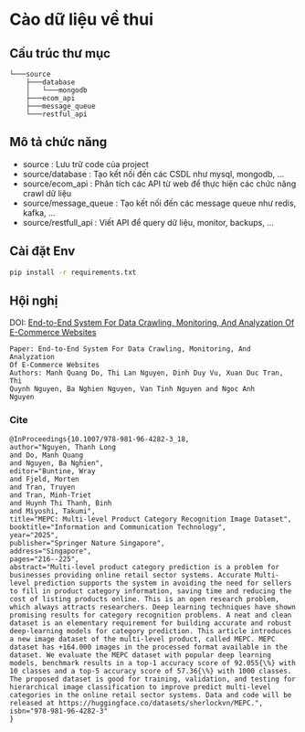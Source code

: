 # Cào dữ liệu về thui

## Cấu trúc thư mục
    └───source
        ├───database
        │   └───mongodb
        ├───ecom_api
        ├───message_queue
        └───restful_api

## Mô tả chức năng
* source : Lưu trữ code của project
* source/database : Tạo kết nối đến các CSDL như mysql, mongodb, ...
* source/ecom_api : Phân tích các API từ web để thực hiện các chức năng crawl dữ liệu
* source/message_queue : Tạo kết nối đến các message queue như redis, kafka, ...
* source/restfull_api : Viết API để query dữ liệu, monitor, backups, ...

## Cài đặt Env
```bash
pip install -r requirements.txt
```

## Hội nghị
DOI: [End-to-End System For Data Crawling, Monitoring, And Analyzation
Of E-Commerce Websites](https://link.springer.com/chapter/10.1007/978-3-031-80943-9_107)

```
Paper: End-to-End System For Data Crawling, Monitoring, And Analyzation
Of E-Commerce Websites
Authors: Manh Quang Do, Thi Lan Nguyen, Dinh Duy Vu, Xuan Duc Tran, Thi
Quynh Nguyen, Ba Nghien Nguyen, Van Tinh Nguyen and Ngoc Anh
Nguyen
```
### Cite
```
@InProceedings{10.1007/978-981-96-4282-3_18,
author="Nguyen, Thanh Long
and Do, Manh Quang
and Nguyen, Ba Nghien",
editor="Buntine, Wray
and Fjeld, Morten
and Tran, Truyen
and Tran, Minh-Triet
and Huynh Thi Thanh, Binh
and Miyoshi, Takumi",
title="MEPC: Multi-level Product Category Recognition Image Dataset",
booktitle="Information and Communication Technology",
year="2025",
publisher="Springer Nature Singapore",
address="Singapore",
pages="216--225",
abstract="Multi-level product category prediction is a problem for businesses providing online retail sector systems. Accurate Multi-level prediction supports the system in avoiding the need for sellers to fill in product category information, saving time and reducing the cost of listing products online. This is an open research problem, which always attracts researchers. Deep learning techniques have shown promising results for category recognition problems. A neat and clean dataset is an elementary requirement for building accurate and robust deep-learning models for category prediction. This article introduces a new image dataset of the multi-level product, called MEPC. MEPC dataset has +164.000 images in the processed format available in the dataset. We evaluate the MEPC dataset with popular deep learning models, benchmark results in a top-1 accuracy score of 92.055{\%} with 10 classes and a top-5 accuracy score of 57.36{\%} with 1000 classes. The proposed dataset is good for training, validation, and testing for hierarchical image classification to improve predict multi-level categories in the online retail sector systems. Data and code will be released at https://huggingface.co/datasets/sherlockvn/MEPC.",
isbn="978-981-96-4282-3"
}
```
